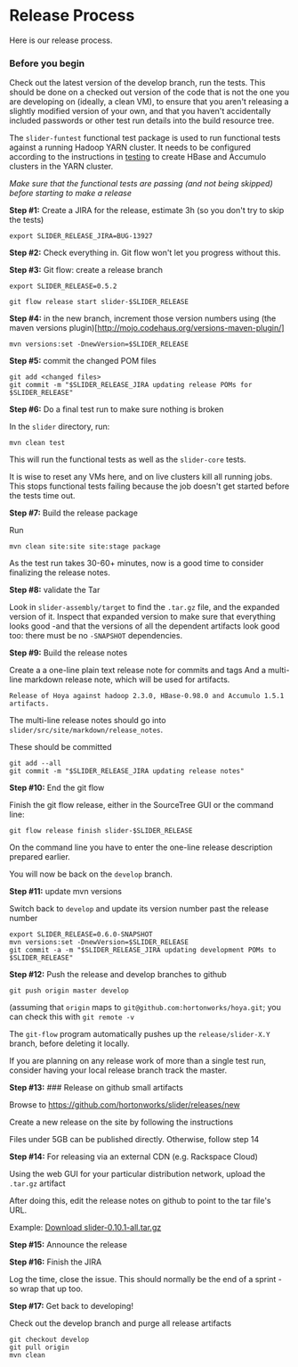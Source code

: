 <!---
~~ Licensed under the Apache License, Version 2.0 (the "License");
~~ you may not use this file except in compliance with the License.
~~ You may obtain a copy of the License at
~~
~~   http://www.apache.org/licenses/LICENSE-2.0
~~
~~ Unless required by applicable law or agreed to in writing, software
~~ distributed under the License is distributed on an "AS IS" BASIS,
~~ WITHOUT WARRANTIES OR CONDITIONS OF ANY KIND, either express or implied.
~~ See the License for the specific language governing permissions and
~~ limitations under the License. See accompanying LICENSE file.
-->


# Release Process

Here is our release process.

### Before you begin

Check out the latest version of the develop branch,
run the tests. This should be done on a checked out
version of the code that is not the one you are developing on
(ideally, a clean VM), to ensure that you aren't releasing a slightly
modified version of your own, and that you haven't accidentally
included passwords or other test run details into the build resource
tree.

The `slider-funtest` functional test package is used to run functional
tests against a running Hadoop YARN cluster. It needs to be configured
according to the instructions in [testing](testing.html) to
create HBase and Accumulo clusters in the YARN cluster.

*Make sure that the functional tests are passing (and not being skipped) before
starting to make a release*



**Step #1:** Create a JIRA for the release, estimate 3h
(so you don't try to skip the tests)

    export SLIDER_RELEASE_JIRA=BUG-13927
    
**Step #2:** Check everything in. Git flow won't let you progress without this.

**Step #3:** Git flow: create a release branch

    export SLIDER_RELEASE=0.5.2
    
    git flow release start slider-$SLIDER_RELEASE

**Step #4:** in the new branch, increment those version numbers using (the maven
versions plugin)[http://mojo.codehaus.org/versions-maven-plugin/]

    mvn versions:set -DnewVersion=$SLIDER_RELEASE


**Step #5:** commit the changed POM files
  
    git add <changed files>
    git commit -m "$SLIDER_RELEASE_JIRA updating release POMs for $SLIDER_RELEASE"

  
**Step #6:** Do a final test run to make sure nothing is broken

In the `slider` directory, run:

    mvn clean test

This will run the functional tests as well as the `slider-core` tests.

It is wise to reset any VMs here, and on live clusters kill all running jobs.
This stops functional tests failing because the job doesn't get started before
the tests time out.


**Step #7:** Build the release package

Run
    
    mvn clean site:site site:stage package 

As the test run takes 30-60+ minutes, now is a good time to consider
finalizing the release notes.


**Step #8:** validate the Tar

Look in `slider-assembly/target` to find the `.tar.gz` file, and the
expanded version of it. Inspect that expanded version to make sure that
everything looks good -and that the versions of all the dependent artifacts
look good too: there must be no `-SNAPSHOT` dependencies.


**Step #9:** Build the release notes

Create a a one-line plain text release note for commits and tags
And a multi-line markdown release note, which will be used for artifacts.


    Release of Hoya against hadoop 2.3.0, HBase-0.98.0 and Accumulo 1.5.1 artifacts. 

The multi-line release notes should go into `slider/src/site/markdown/release_notes`.


These should be committed

    git add --all
    git commit -m "$SLIDER_RELEASE_JIRA updating release notes"

**Step #10:** End the git flow

Finish the git flow release, either in the SourceTree GUI or
the command line:

    
    git flow release finish slider-$SLIDER_RELEASE
    

On the command line you have to enter the one-line release description
prepared earlier.

You will now be back on the `develop` branch.

**Step #11:** update mvn versions

Switch back to `develop` and update its version number past
the release number


    export SLIDER_RELEASE=0.6.0-SNAPSHOT
    mvn versions:set -DnewVersion=$SLIDER_RELEASE
    git commit -a -m "$SLIDER_RELEASE_JIRA updating development POMs to $SLIDER_RELEASE"

**Step #12:** Push the release and develop branches to github 

    git push origin master develop 

(assuming that `origin` maps to `git@github.com:hortonworks/hoya.git`;
 you can check this with `git remote -v`


The `git-flow` program automatically pushes up the `release/slider-X.Y` branch,
before deleting it locally.

If you are planning on any release work of more than a single test run,
consider having your local release branch track the master.


**Step #13:** ### Release on github small artifacts

Browse to https://github.com/hortonworks/slider/releases/new

Create a new release on the site by following the instructions

Files under 5GB can be published directly. Otherwise, follow step 14

**Step #14:**  For releasing via an external CDN (e.g. Rackspace Cloud)

Using the web GUI for your particular distribution network, upload the
`.tar.gz` artifact

After doing this, edit the release notes on github to point to the
tar file's URL.

Example: 
    [Download slider-0.10.1-all.tar.gz](http://dffeaef8882d088c28ff-185c1feb8a981dddd593a05bb55b67aa.r18.cf1.rackcdn.com/slider-0.10.1-all.tar.gz)

**Step #15:** Announce the release 

**Step #16:** Finish the JIRA

Log the time, close the issue. This should normally be the end of a 
sprint -so wrap that up too.

**Step #17:** Get back to developing!

Check out the develop branch and purge all release artifacts

    git checkout develop
    git pull origin
    mvn clean
    
